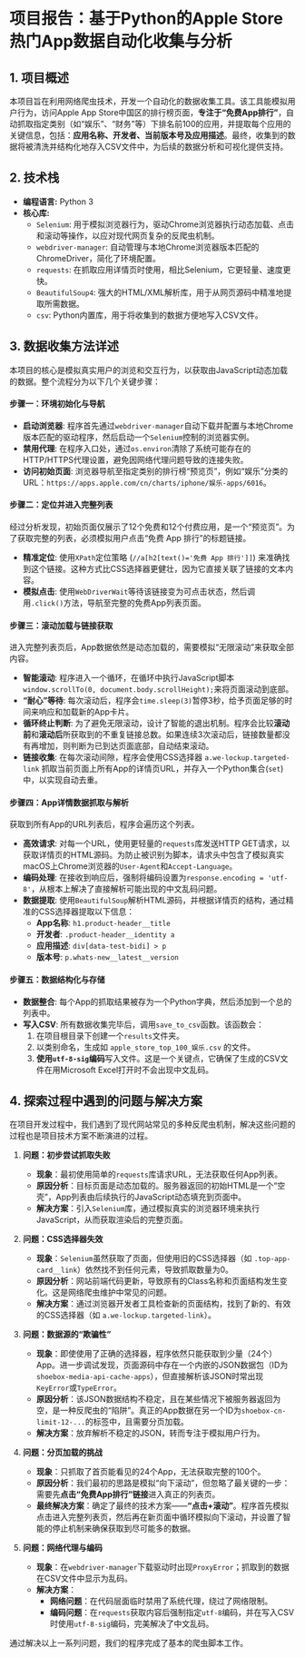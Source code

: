 # 项目报告：基于Python的Apple Store热门App数据自动化收集与分析

## 1. 项目概述

本项目旨在利用网络爬虫技术，开发一个自动化的数据收集工具。该工具能模拟用户行为，访问Apple App Store中国区的排行榜页面，**专注于“免费App排行”**，自动抓取指定类别（如“娱乐”、“财务”等）下排名前100的应用，并提取每个应用的关键信息，包括：**应用名称、开发者、当前版本号及应用描述**。最终，收集到的数据将被清洗并结构化地存入CSV文件中，为后续的数据分析和可视化提供支持。

## 2. 技术栈

* **编程语言:** Python 3
* **核心库:**
    * `Selenium`: 用于模拟浏览器行为，驱动Chrome浏览器执行动态加载、点击和滚动等操作，以应对现代网页复杂的反爬虫机制。
    * `webdriver-manager`: 自动管理与本地Chrome浏览器版本匹配的ChromeDriver，简化了环境配置。
    * `requests`: 在抓取应用详情页时使用，相比Selenium，它更轻量、速度更快。
    * `BeautifulSoup4`: 强大的HTML/XML解析库，用于从网页源码中精准地提取所需数据。
    * `csv`: Python内置库，用于将收集到的数据方便地写入CSV文件。

## 3. 数据收集方法详述

本项目的核心是模拟真实用户的浏览和交互行为，以获取由JavaScript动态加载的数据。整个流程分为以下几个关键步骤：

#### 步骤一：环境初始化与导航

* **启动浏览器**: 程序首先通过`webdriver-manager`自动下载并配置与本地Chrome版本匹配的驱动程序，然后启动一个`Selenium`控制的浏览器实例。
* **禁用代理**: 在程序入口处，通过`os.environ`清除了系统可能存在的HTTP/HTTPS代理设置，避免因网络代理问题导致的连接失败。
* **访问初始页面**: 浏览器导航至指定类别的排行榜“预览页”，例如“娱乐”分类的URL：`https://apps.apple.com/cn/charts/iphone/娱乐-apps/6016`。

#### 步骤二：定位并进入完整列表

经过分析发现，初始页面仅展示了12个免费和12个付费应用，是一个“预览页”。为了获取完整的列表，必须模拟用户点击“免费 App 排行”的标题链接。
* **精准定位**: 使用`XPath`定位策略 (`//a[h2[text()='免费 App 排行']]`) 来准确找到这个链接。这种方式比CSS选择器更健壮，因为它直接关联了链接的文本内容。
* **模拟点击**: 使用`WebDriverWait`等待该链接变为可点击状态，然后调用`.click()`方法，导航至完整的免费App列表页面。

#### 步骤三：滚动加载与链接获取

进入完整列表页后，App数据依然是动态加载的，需要模拟“无限滚动”来获取全部内容。
* **智能滚动**: 程序进入一个循环，在循环中执行JavaScript脚本`window.scrollTo(0, document.body.scrollHeight);`来将页面滚动到底部。
* **“耐心”等待**: 每次滚动后，程序会`time.sleep(3)`暂停3秒，给予页面足够的时间来响应和加载新的App卡片。
* **循环终止判断**: 为了避免无限滚动，设计了智能的退出机制。程序会比较**滚动前**和**滚动后**所获取到的不重复链接总数。如果连续3次滚动后，链接数量都没有再增加，则判断为已到达页面底部，自动结束滚动。
* **链接收集**: 在每次滚动间隙，程序会使用CSS选择器 `a.we-lockup.targeted-link` 抓取当前页面上所有App的详情页URL，并存入一个Python集合(`set`)中，以实现自动去重。

#### 步骤四：App详情数据抓取与解析

获取到所有App的URL列表后，程序会遍历这个列表。
* **高效请求**: 对每一个URL，使用更轻量的`requests`库发送HTTP GET请求，以获取详情页的HTML源码。为防止被识别为脚本，请求头中包含了模拟真实macOS上Chrome浏览器的`User-Agent`和`Accept-Language`。
* **编码处理**: 在接收到响应后，强制将编码设置为`response.encoding = 'utf-8'`，从根本上解决了直接解析可能出现的中文乱码问题。
* **数据提取**: 使用`BeautifulSoup`解析HTML源码，并根据详情页的结构，通过精准的CSS选择器提取以下信息：
    * **App名称**: `h1.product-header__title`
    * **开发者**: `.product-header__identity a`
    * **应用描述**: `div[data-test-bidi] > p`
    * **版本号**: `p.whats-new__latest__version`

#### 步骤五：数据结构化与存储

* **数据整合**: 每个App的抓取结果被存为一个Python字典，然后添加到一个总的列表中。
* **写入CSV**: 所有数据收集完毕后，调用`save_to_csv`函数。该函数会：
    1.  在项目根目录下创建一个`results`文件夹。
    2.  以类别命名，生成如 `apple_store_top_100_娱乐.csv` 的文件。
    3.  **使用`utf-8-sig`编码**写入文件。这是一个关键点，它确保了生成的CSV文件在用Microsoft Excel打开时不会出现中文乱码。

## 4. 探索过程中遇到的问题与解决方案

在项目开发过程中，我们遇到了现代网站常见的多种反爬虫机制，解决这些问题的过程也是项目技术方案不断演进的过程。

1.  **问题：初步尝试抓取失败**
    * **现象**：最初使用简单的`requests`库请求URL，无法获取任何App列表。
    * **原因分析**：目标页面是动态加载的。服务器返回的初始HTML是一个“空壳”，App列表由后续执行的JavaScript动态填充到页面中。
    * **解决方案**：引入`Selenium`库，通过模拟真实的浏览器环境来执行JavaScript，从而获取渲染后的完整页面。

2.  **问题：CSS选择器失效**
    * **现象**：`Selenium`虽然获取了页面，但使用旧的CSS选择器（如 `.top-app-card__link`）依然找不到任何元素，导致抓取数量为0。
    * **原因分析**：网站前端代码更新，导致原有的Class名称和页面结构发生变化。这是网络爬虫维护中常见的问题。
    * **解决方案**：通过浏览器开发者工具检查新的页面结构，找到了新的、有效的CSS选择器（如 `a.we-lockup.targeted-link`）。

3.  **问题：数据源的“欺骗性”**
    * **现象**：即使使用了正确的选择器，程序依然只能获取到少量（24个）App。进一步调试发现，页面源码中存在一个内嵌的JSON数据包（ID为`shoebox-media-api-cache-apps`），但直接解析该JSON时常出现`KeyError`或`TypeError`。
    * **原因分析**：该JSON数据结构不稳定，且在某些情况下被服务器返回为空，是一种反爬虫的“陷阱”。真正的App数据在另一个ID为`shoebox-cn-limit-12-...`的标签中，且需要分页加载。
    * **解决方案**：放弃解析不稳定的JSON，转而专注于模拟用户行为。

4.  **问题：分页加载的挑战**
    * **现象**：只抓取了首页能看见的24个App，无法获取完整的100个。
    * **原因分析**：我们最初的思路是模拟“向下滚动”，但忽略了最关键的一步：需要先**点击“免费App排行”链接**进入真正的列表页。
    * **最终解决方案**：确定了最终的技术方案——**“点击+滚动”**。程序首先模拟点击进入完整列表页，然后再在新页面中循环模拟向下滚动，并设置了智能的停止机制来确保获取到尽可能多的数据。

5.  **问题：网络代理与编码**
    * **现象**：在`webdriver-manager`下载驱动时出现`ProxyError`；抓取到的数据在CSV文件中显示为乱码。
    * **解决方案**：
        * **网络问题**：在代码层面临时禁用了系统代理，绕过了网络限制。
        * **编码问题**：在`requests`获取内容后强制指定`utf-8`编码，并在写入CSV时使用`utf-8-sig`编码，完美解决了中文乱码。

通过解决以上一系列问题，我们的程序完成了基本的爬虫脚本工作。